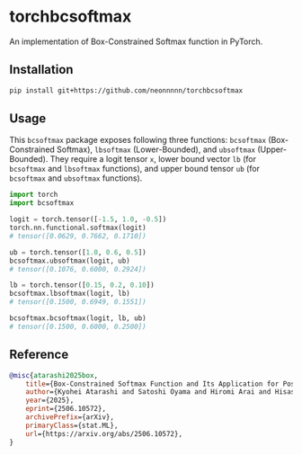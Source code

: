 # torchbcsoftmax
An implementation of Box-Constrained Softmax function in PyTorch.

## Installation
```bash
pip install git+https://github.com/neonnnnn/torchbcsoftmax
```
## Usage
This `bcsoftmax` package exposes following three functions: `bcsoftmax` (Box-Constrained Softmax), `lbsoftmax` (Lower-Bounded), and `ubsoftmax` (Upper-Bounded).
They require a logit tensor `x`, lower bound vector `lb` (for `bcsoftmax` and `lbsoftmax` functions), and upper bound tensor `ub` (for `bcsoftmax` and `ubsoftmax` functions).
```python
import torch
import bcsoftmax

logit = torch.tensor([-1.5, 1.0, -0.5])
torch.nn.functional.softmax(logit)
# tensor([0.0629, 0.7662, 0.1710])

ub = torch.tensor([1.0, 0.6, 0.5])
bcsoftmax.ubsoftmax(logit, ub)
# tensor([0.1076, 0.6000, 0.2924])

lb = torch.tensor([0.15, 0.2, 0.10])
bcsoftmax.lbsoftmax(logit, lb)
# tensor([0.1500, 0.6949, 0.1551])

bcsoftmax.bcsoftmax(logit, lb, ub)
# tensor([0.1500, 0.6000, 0.2500])
```

## Reference
```bibtex
@misc{atarashi2025box,
    title={Box-Constrained Softmax Function and Its Application for Post-Hoc Calibration},
    author={Kyohei Atarashi and Satoshi Oyama and Hiromi Arai and Hisashi Kashima},
    year={2025},
    eprint={2506.10572},
    archivePrefix={arXiv},
    primaryClass={stat.ML},
    url={https://arxiv.org/abs/2506.10572},
}
```
